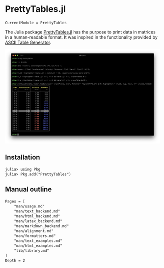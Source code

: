 # PrettyTables.jl

```@meta
CurrentModule = PrettyTables
```

The Julia package [PrettyTables.jl](https://github.com/ronisbr/PrettyTables.jl) has the
purpose to print data in matrices in a human-readable format. It was inspired in the
functionality provided by [ASCII Table Generator](https://ozh.github.io/ascii-tables/).

![Welcome figure](./assets/welcome_figure.png)

## Installation

```julia-repl
julia> using Pkg
julia> Pkg.add("PrettyTables")
```

## Manual outline

```@contents
Pages = [
    "man/usage.md"
    "man/text_backend.md"
    "man/html_backend.md"
    "man/latex_backend.md"
    "man/markdown_backend.md"
    "man/alignment.md"
    "man/formatters.md"
    "man/text_examples.md"
    "man/html_examples.md"
    "lib/library.md"
]
Depth = 2
```
